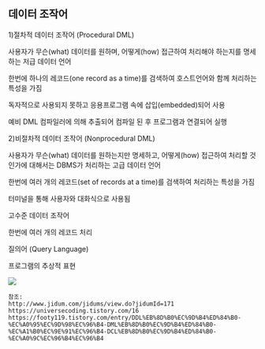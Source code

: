 ## 데이터 조작어

1)절차적 데이터 조작어 (Procedural DML)

사용자가 무슨(what) 데이터를 원하며, 어떻게(how) 접근하여 처리해야 하는지를 명세하는 저급 데이터 언어

한번에 하나의 레코드(one record as a time)를 검색하여 호스트언어와 함께 처리하는 특성을 가짐

독자적으로 사용되지 못하고 응용프로그램 속에 삽입(embedded)되어 사용

예비 DML 컴파일러에 의해 추출되어 컴파일 된 후 프로그램과 연결되어 실행

2)비절차적 데이터 조작어 (Nonprocedural DML)

사용자가 무슨(what) 데이터를 원하는지만 명세하고, 어떻게(how) 접근하여 처리할 것인가에 대해서는 DBMS가 처리하는 고급 데이터 언어

한번에 여러 개의 레코드(set of records at a time)를 검색하여 처리하는 특성을 가짐

터미널을 통해 사용자와 대화식으로 사용됨

고수준 데이터 조작어

한번에 여러 개의 레코드 처리

질의어 (Query Language)

프로그램의 추상적 표현

<img src="https://2.bp.blogspot.com/-6ye9qUFWdT4/WgkQFLpj_vI/AAAAAAAAAVo/WAq6OK1Ffd8IYYC-FGxYPwvxxxeNWo1QgCEwYBhgL/s1600/2.png">

    참조:
    http://www.jidum.com/jidums/view.do?jidumId=171
    https://universecoding.tistory.com/16
    https://footy119.tistory.com/entry/DDL%EB%8D%B0%EC%9D%B4%ED%84%B0-%EC%A0%95%EC%9D%98%EC%96%B4-DML%EB%8D%B0%EC%9D%B4%ED%84%B0-%EC%A1%B0%EC%9E%91%EC%96%B4-DCL%EB%8D%B0%EC%9D%B4%ED%84%B0-%EC%A0%9C%EC%96%B4%EC%96%B4

